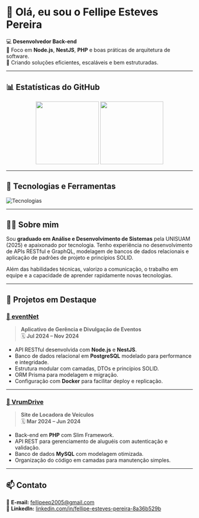 # 👋 Olá, eu sou o Fellipe Esteves Pereira

💻 **Desenvolvedor Back-end**  
🎯 Foco em **Node.js**, **NestJS**, **PHP** e boas práticas de arquitetura de software.  
🚀 Criando soluções eficientes, escaláveis e bem estruturadas.

---

## 📊 Estatísticas do GitHub
<div align="center">
  <img height="170em" src="https://github-readme-stats.vercel.app/api?username=fellipeep-dev&show_icons=true&theme=radical&count_private=true&hide_border=true" />
  <img height="170em" src="https://github-readme-stats.vercel.app/api/top-langs/?username=fellipeep-dev&layout=compact&langs_count=8&theme=radical&hide_border=true"/>
</div>

---

## 🚀 Tecnologias e Ferramentas

![Tecnologias](https://skillicons.dev/icons?i=javascript,typescript,php,java,python,nestjs,postgresql,mysql,prisma,graphql,docker,git,linux&perline=6)

---

## 🧑‍💻 Sobre mim
Sou **graduado em Análise e Desenvolvimento de Sistemas** pela UNISUAM (2025) e apaixonado por tecnologia. Tenho experiência no desenvolvimento de APIs RESTful e GraphQL, modelagem de bancos de dados relacionais e aplicação de padrões de projeto e princípios SOLID.

Além das habilidades técnicas, valorizo a comunicação, o trabalho em equipe e a capacidade de aprender rapidamente novas tecnologias.

---

## 📌 Projetos em Destaque

### [📅 eventNet](https://github.com/fellipeep-dev)
> **Aplicativo de Gerência e Divulgação de Eventos**  
🗓 **Jul 2024 – Nov 2024**

- API RESTful desenvolvida com **Node.js** e **NestJS**.  
- Banco de dados relacional em **PostgreSQL** modelado para performance e integridade.  
- Estrutura modular com camadas, DTOs e princípios SOLID.  
- ORM Prisma para modelagem e migração.  
- Configuração com **Docker** para facilitar deploy e replicação.

---

### [🚗 VrumDrive](https://github.com/fellipeep-dev)
> **Site de Locadora de Veículos**  
🗓 **Mar 2024 – Jun 2024**

- Back-end em **PHP** com Slim Framework.  
- API REST para gerenciamento de aluguéis com autenticação e validação.  
- Banco de dados **MySQL** com modelagem otimizada.  
- Organização do código em camadas para manutenção simples.

---

## 📫 Contato

📧 **E-mail:** [fellipeep2005@gmail.com](mailto:fellipeep2005@gmail.com)  
💼 **LinkedIn:** [linkedin.com/in/fellipe-esteves-pereira-8a36b529b](https://www.linkedin.com/in/fellipe-esteves-pereira-8a36b529b/)
